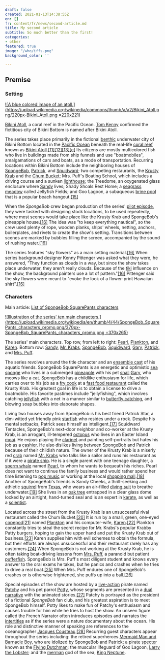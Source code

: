```yaml
---
draft: false
created: 2021-01-13T14:38:55Z
en: []
fr: content/fr/news/second-article.md
title: My second article
subtitle: So much better than the first!
categories:
- other
featured: true
image: "/who/iffs.png"
background_color: ''

---
```

## Premise

### Setting

[![A blue colored image of an atoll.](https://upload.wikimedia.org/wikipedia/commons/thumb/a/a2/Bikini_Atoll.png/220px-Bikini_Atoll.png =220x221)](https://en.wikipedia.org/wiki/File:Bikini_Atoll.png)

[Bikini Atoll](https://en.wikipedia.org/wiki/Bikini_Atoll "Bikini Atoll"), a coral reef in the Pacific Ocean. [Tom Kenny](https://en.wikipedia.org/wiki/Tom_Kenny "Tom Kenny") confirmed the fictitious city of Bikini Bottom is named after Bikini Atoll.

The series takes place primarily in the fictional [benthic](https://en.wikipedia.org/wiki/Benthic "Benthic") underwater city of Bikini Bottom located in the [Pacific Ocean](https://en.wikipedia.org/wiki/Pacific_Ocean "Pacific Ocean") beneath the real-life [coral reef](https://en.wikipedia.org/wiki/Coral_reef "Coral reef") known as [Bikini Atoll](https://en.wikipedia.org/wiki/Bikini_Atoll "Bikini Atoll").[\[11\]](https://en.wikipedia.org/wiki/SpongeBob_SquarePants#cite_note-13)[\[12\]](https://en.wikipedia.org/wiki/SpongeBob_SquarePants#cite_note-LADN-14)[\[13\]](https://en.wikipedia.org/wiki/SpongeBob_SquarePants#cite_note-QSR-15)[\[c\]](https://en.wikipedia.org/wiki/SpongeBob_SquarePants#cite_note-17) Its citizens are mostly multicolored fish who live in buildings made from ship funnels and use "boatmobiles", amalgamations of cars and boats, as a mode of transportation. Recurring locations within Bikini Bottom include the neighboring houses of [SpongeBob](https://en.wikipedia.org/wiki/SpongeBob_SquarePants_(character) "SpongeBob SquarePants (character)"), [Patrick](https://en.wikipedia.org/wiki/Patrick_Star "Patrick Star"), and [Squidward](https://en.wikipedia.org/wiki/Squidward_Tentacles "Squidward Tentacles"); two competing restaurants, the [Krusty Krab](https://en.wikipedia.org/wiki/Krusty_Krab "Krusty Krab") and the [Chum Bucket](https://en.wikipedia.org/wiki/Plankton_and_Karen "Plankton and Karen"); Mrs. Puff's Boating School, which includes a driving course and a sunken [lighthouse](https://en.wikipedia.org/wiki/Lighthouse "Lighthouse"); the Treedome, an oxygenated glass enclosure where [Sandy](https://en.wikipedia.org/wiki/Sandy_Cheeks "Sandy Cheeks") lives; Shady Shoals Rest Home; a [seagrass meadow](https://en.wikipedia.org/wiki/Seagrass_meadow "Seagrass meadow") called Jellyfish Fields; and Goo Lagoon, a subaqueous [brine pool](https://en.wikipedia.org/wiki/Brine_pool "Brine pool") that is a popular beach hangout.[\[15\]](https://en.wikipedia.org/wiki/SpongeBob_SquarePants#cite_note-18)

When the _SpongeBob_ crew began production of the series' [pilot episode](https://en.wikipedia.org/wiki/Pilot_episode "Pilot episode"), they were tasked with designing stock locations, to be used repeatedly, where most scenes would take place like the Krusty Krab and SpongeBob's pineapple house.[\[16\]](https://en.wikipedia.org/wiki/SpongeBob_SquarePants#cite_note-PittengerHA-19) The idea was "to keep everything nautical", so the crew used plenty of rope, wooden planks, ships' wheels, netting, anchors, boilerplates, and rivets to create the show's setting. Transitions between scenes are marked by bubbles filling the screen, accompanied by the sound of rushing water.[\[16\]](https://en.wikipedia.org/wiki/SpongeBob_SquarePants#cite_note-PittengerHA-19)

The series features "sky flowers" as a main setting material.[\[16\]](https://en.wikipedia.org/wiki/SpongeBob_SquarePants#cite_note-PittengerHA-19) When series background designer Kenny Pittenger was asked what they were, he answered, "They function as clouds in a way, but since the show takes place underwater, they aren't really clouds. Because of the [tiki](https://en.wikipedia.org/wiki/Tiki "Tiki") influence on the show, the background painters use a lot of pattern."[\[16\]](https://en.wikipedia.org/wiki/SpongeBob_SquarePants#cite_note-PittengerHA-19) Pittenger said the sky flowers were meant to "evoke the look of a flower-print Hawaiian shirt".[\[16\]](https://en.wikipedia.org/wiki/SpongeBob_SquarePants#cite_note-PittengerHA-19)

### Characters

Main article: [List of SpongeBob SquarePants characters](https://en.wikipedia.org/wiki/List_of_SpongeBob_SquarePants_characters "List of SpongeBob SquarePants characters")

[![Illustration of the series' ten main characters.](https://upload.wikimedia.org/wikipedia/en/thumb/4/44/SpongeBob_SquarePants_characters_promo.png/370px-SpongeBob_SquarePants_characters_promo.png =370x265)](https://en.wikipedia.org/wiki/File:SpongeBob_SquarePants_characters_promo.png)

The series' main characters. Top row, from left to right: [Pearl](https://en.wikipedia.org/wiki/Pearl_Krabs "Pearl Krabs"), [Plankton](https://en.wikipedia.org/wiki/Sheldon_J._Plankton "Sheldon J. Plankton"), and [Karen](https://en.wikipedia.org/wiki/Karen_Plankton "Karen Plankton"). Bottom row: [Sandy](https://en.wikipedia.org/wiki/Sandy_Cheeks "Sandy Cheeks"), [Mr. Krabs](https://en.wikipedia.org/wiki/Mr._Krabs "Mr. Krabs"), [SpongeBob](https://en.wikipedia.org/wiki/SpongeBob_SquarePants_(character) "SpongeBob SquarePants (character)"), [Squidward](https://en.wikipedia.org/wiki/Squidward_Tentacles "Squidward Tentacles"), [Gary](https://en.wikipedia.org/wiki/Gary_the_Snail "Gary the Snail"), [Patrick](https://en.wikipedia.org/wiki/Patrick_Star "Patrick Star"), and [Mrs. Puff](https://en.wikipedia.org/wiki/Mrs._Puff "Mrs. Puff").

The series revolves around the title character and an [ensemble cast](https://en.wikipedia.org/wiki/Ensemble_cast "Ensemble cast") of his aquatic friends. SpongeBob SquarePants is an energetic and optimistic [sea sponge](https://en.wikipedia.org/wiki/Sponge "Sponge") who lives in a submerged [pineapple](https://en.wikipedia.org/wiki/Pineapple "Pineapple") with his pet [snail](https://en.wikipedia.org/wiki/Sea_snail "Sea snail") [Gary](https://en.wikipedia.org/wiki/List_of_SpongeBob_SquarePants_characters#Gary_the_Snail "List of SpongeBob SquarePants characters"), who meows like a cat. SpongeBob has a childlike enthusiasm for life, which carries over to his job as a [fry cook](https://en.wikipedia.org/wiki/Fry_cook "Fry cook") at a [fast food restaurant](https://en.wikipedia.org/wiki/Fast_food_restaurant "Fast food restaurant") called the Krusty Krab. His greatest goal in life is to obtain a license to drive a boatmobile. His favorite pastimes include "jellyfishing", which involves catching [jellyfish](https://en.wikipedia.org/wiki/Jellyfish "Jellyfish") with a net in a manner similar to [butterfly catching](https://en.wikipedia.org/wiki/Butterfly_catching "Butterfly catching"), and blowing soap bubbles into elaborate shapes.

Living two houses away from SpongeBob is his best friend Patrick Star, a dim-witted yet friendly pink [starfish](https://en.wikipedia.org/wiki/Starfish "Starfish") who resides under a rock. Despite his mental setbacks, Patrick sees himself as intelligent.[\[17\]](https://en.wikipedia.org/wiki/SpongeBob_SquarePants#cite_note-20) Squidward Tentacles, SpongeBob's next-door neighbor and co-worker at the Krusty Krab, is an arrogant, ill-tempered [octopus](https://en.wikipedia.org/wiki/Octopus "Octopus") who lives in an Easter Island [moai](https://en.wikipedia.org/wiki/Moai "Moai"). He enjoys playing the [clarinet](https://en.wikipedia.org/wiki/Clarinet "Clarinet") and painting self-portraits but hates his job as a [cashier](https://en.wikipedia.org/wiki/Cashier "Cashier"). He also dislikes living between SpongeBob and Patrick because of their childish nature. The owner of the Krusty Krab is a miserly red [crab](https://en.wikipedia.org/wiki/Crab "Crab") named [Mr. Krabs](https://en.wikipedia.org/wiki/Mr._Krabs "Mr. Krabs") who talks like a sailor and runs his restaurant as if it were a [pirate ship](https://en.wikipedia.org/wiki/Pirate_ship "Pirate ship"). He is a single parent with one teenage daughter, a [sperm whale](https://en.wikipedia.org/wiki/Sperm_whale "Sperm whale") named [Pearl](https://en.wikipedia.org/wiki/Pearl_Krabs "Pearl Krabs"), to whom he wants to bequeath his riches. Pearl does not want to continue the family business and would rather spend her time listening to [pop music](https://en.wikipedia.org/wiki/Pop_music "Pop music") or working at the local [shopping mall](https://en.wikipedia.org/wiki/Shopping_mall "Shopping mall").[\[18\]](https://en.wikipedia.org/wiki/SpongeBob_SquarePants#cite_note-21) Another of SpongeBob's friends is Sandy Cheeks, a thrill-seeking and athletic [squirrel](https://en.wikipedia.org/wiki/Squirrel "Squirrel") from [Texas](https://en.wikipedia.org/wiki/Texas "Texas"), who wears an air-filled [diving suit](https://en.wikipedia.org/wiki/Diving_suit "Diving suit") to breathe underwater.[\[19\]](https://en.wikipedia.org/wiki/SpongeBob_SquarePants#cite_note-meet-the-gang-22) She lives in an [oak tree](https://en.wikipedia.org/wiki/Oak_tree "Oak tree") entrapped in a clear glass dome locked by an airtight, hand-turned seal and is an expert in [karate](https://en.wikipedia.org/wiki/Karate "Karate"), as well as a [scientist](https://en.wikipedia.org/wiki/Scientist "Scientist").

Located across the street from the Krusty Krab is an unsuccessful rival restaurant called the Chum Bucket.[\[20\]](https://en.wikipedia.org/wiki/SpongeBob_SquarePants#cite_note-23) It is run by a small, green, one-eyed [copepod](https://en.wikipedia.org/wiki/Copepod "Copepod")[\[21\]](https://en.wikipedia.org/wiki/SpongeBob_SquarePants#cite_note-24) named [Plankton](https://en.wikipedia.org/wiki/Plankton_(Spongebob) "Plankton (Spongebob)") and his computer-wife, [Karen](https://en.wikipedia.org/wiki/Karen_Plankton "Karen Plankton").[\[22\]](https://en.wikipedia.org/wiki/SpongeBob_SquarePants#cite_note-25) Plankton constantly tries to steal the secret recipe for Mr. Krabs's popular Krabby Patty burgers, hoping to gain the upper hand and put the Krusty Krab out of business.[\[23\]](https://en.wikipedia.org/wiki/SpongeBob_SquarePants#cite_note-Hist-26) Karen supplies him with evil schemes to obtain the formula, but their efforts are always unsuccessful and their restaurant rarely has any customers.[\[24\]](https://en.wikipedia.org/wiki/SpongeBob_SquarePants#cite_note-nz-27) When SpongeBob is not working at the Krusty Krab, he is often taking boat-driving lessons from [Mrs. Puff](https://en.wikipedia.org/wiki/Mrs._Puff "Mrs. Puff"), a paranoid but patient [pufferfish](https://en.wikipedia.org/wiki/Pufferfish "Pufferfish"). SpongeBob is Mrs. Puff's most diligent student and knows every answer to the oral exams he takes, but he panics and crashes when he tries to drive a real boat.[\[25\]](https://en.wikipedia.org/wiki/SpongeBob_SquarePants#cite_note-28) When Mrs. Puff endures one of SpongeBob's crashes or is otherwise frightened, she puffs up into a ball.[\[26\]](https://en.wikipedia.org/wiki/SpongeBob_SquarePants#cite_note-29)

Special episodes of the show are hosted by a [live-action](https://en.wikipedia.org/wiki/Live_action "Live action") pirate named [Patchy](https://en.wikipedia.org/wiki/Patchy_the_Pirate "Patchy the Pirate") and his pet parrot [Potty](https://en.wikipedia.org/wiki/Potty_the_Parrot "Potty the Parrot"), whose segments are presented in a [dual narrative](https://en.wikipedia.org/wiki/Dual_narrative "Dual narrative") with the animated stories.[\[27\]](https://en.wikipedia.org/wiki/SpongeBob_SquarePants#cite_note-30) Patchy is portrayed as the president of a fictional _SpongeBob_ fan club, and his greatest aspiration is to meet SpongeBob himself. Potty likes to make fun of Patchy's enthusiasm and causes trouble for him while he tries to host the show. An unseen figure called the French Narrator often introduces episodes and narrates the [intertitles](https://en.wikipedia.org/wiki/Intertitle "Intertitle") as if the series were a nature documentary about the ocean. His role and distinctive manner of speaking are references to the oceanographer [Jacques Cousteau](https://en.wikipedia.org/wiki/Jacques_Cousteau "Jacques Cousteau").[\[28\]](https://en.wikipedia.org/wiki/SpongeBob_SquarePants#cite_note-Square_Roots-31) Recurring guest characters appear throughout the series including: the retired superheroes [Mermaid Man and Barnacle Boy](https://en.wikipedia.org/wiki/Mermaid_Man_and_Barnacle_Boy "Mermaid Man and Barnacle Boy"), who are idolized by SpongeBob and Patrick; a pirate [specter](https://en.wikipedia.org/wiki/Ghost "Ghost") known as the [Flying Dutchman](https://en.wikipedia.org/wiki/Flying_Dutchman_SpongeBob "Flying Dutchman SpongeBob"); the muscular lifeguard of Goo Lagoon, [Larry the Lobster](https://en.wikipedia.org/wiki/Larry_the_Lobster_(Spongebob) "Larry the Lobster (Spongebob)"); and the [merman](https://en.wikipedia.org/wiki/Merman "Merman") god of the sea, [King Neptune](https://en.wikipedia.org/wiki/List_of_SpongeBob_SquarePants_characters#King_Neptune "List of SpongeBob SquarePants characters").